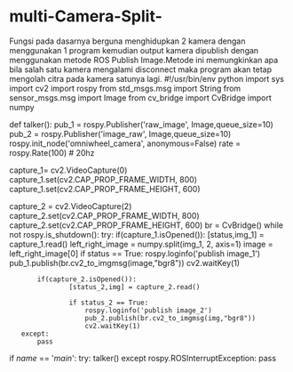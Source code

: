 # multi-Camera-Split-

Fungsi pada dasarnya berguna menghidupkan 2 kamera dengan menggunakan 1 program kemudian output kamera dipublish dengan menggunakan metode ROS Publish Image.Metode ini memungkinkan apa bila salah satu kamera mengalami disconnect maka program akan tetap mengolah citra pada kamera satunya lagi.
#!/usr/bin/env python
import sys
import cv2
import rospy
from std_msgs.msg import String
from sensor_msgs.msg import Image
from cv_bridge import CvBridge
import numpy
 
def talker():
  pub_1 = rospy.Publisher('raw_image', Image,queue_size=10)
  pub_2 = rospy.Publisher('image_raw', Image,queue_size=10)
  rospy.init_node('omniwheel_camera', anonymous=False)
  rate = rospy.Rate(100) # 20hz
 
  capture_1= cv2.VideoCapture(0)
  capture_1.set(cv2.CAP_PROP_FRAME_WIDTH, 800)
  capture_1.set(cv2.CAP_PROP_FRAME_HEIGHT, 600)
 
  capture_2 = cv2.VideoCapture(2)
  capture_2.set(cv2.CAP_PROP_FRAME_WIDTH, 800)
  capture_2.set(cv2.CAP_PROP_FRAME_HEIGHT, 600)
  br = CvBridge()
  while not rospy.is_shutdown():
       try:
           if(capture_1.isOpened()):
                   [status,img_1] = capture_1.read()
                   left_right_image = numpy.split(img_1, 2, axis=1)
                   image = left_right_image[0]
                   if status == True:
                       rospy.loginfo('publish image_1')
                       pub_1.publish(br.cv2_to_imgmsg(image,"bgr8"))
                       cv2.waitKey(1)
 
           if(capture_2.isOpened()):
                   [status_2,img] = capture_2.read()
                  
                   if status_2 == True:
                       rospy.loginfo('publish image_2')
                       pub_2.publish(br.cv2_to_imgmsg(img,"bgr8"))
                       cv2.waitKey(1)       
       except:
           pass       
if _name_ == '_main_':
   try:
       talker()
   except rospy.ROSInterruptException:
       pass
